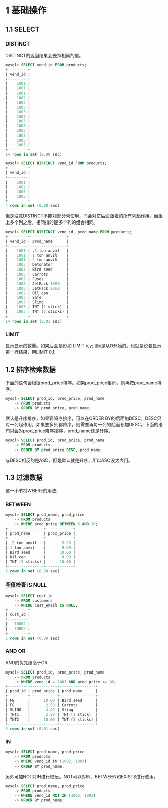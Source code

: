 # 1 基础操作

## 1.1 SELECT

### DISTINCT

DISTINCT的返回结果会去掉相同的值。

```sql
mysql> SELECT vend_id FROM products;
+---------+
| vend_id |
+---------+
|    1001 |
|    1001 |
|    1001 |
|    1002 |
|    1002 |
|    1003 |
|    1003 |
|    1003 |
|    1003 |
|    1003 |
|    1003 |
|    1003 |
|    1005 |
|    1005 |
+---------+
14 rows in set (0.00 sec)

mysql> SELECT DISTINCT vend_id FROM products;
+---------+
| vend_id |
+---------+
|    1001 |
|    1002 |
|    1003 |
|    1005 |
+---------+
4 rows in set (0.00 sec)
```

但是注意DISTINCT不能对部分列使用，而会对它后面跟着的所有列起作用。而跟上多个列之后，相同指的是多个列的组合相同。

```sql
mysql> SELECT DISTINCT vend_id, prod_name FROM products;
+---------+----------------+
| vend_id | prod_name      |
+---------+----------------+
|    1001 | .5 ton anvil   |
|    1001 | 1 ton anvil    |
|    1001 | 2 ton anvil    |
|    1003 | Detonator      |
|    1003 | Bird seed      |
|    1003 | Carrots        |
|    1002 | Fuses          |
|    1005 | JetPack 1000   |
|    1005 | JetPack 2000   |
|    1002 | Oil can        |
|    1003 | Safe           |
|    1003 | Sling          |
|    1003 | TNT (1 stick)  |
|    1003 | TNT (5 sticks) |
+---------+----------------+
14 rows in set (0.01 sec)
```

### LIMIT

显示显示的数量。如果后面是形如 LIMIT x,y; 则x是从0开始的。也就是说要显示第一行结果，用LIMIT 0,1;

## 1.2 排序检索数据

下面的语句会根据prod_price排序。如果prod_price相同，则再按prod_name排序。

```sql
mysql> SELECT prod_id, prod_price, prod_name
    -> FROM products
    -> ORDER BY prod_price, prod_name;
```

默认是升序排序，如果要降序排序，可以在ORDER BY的后面加DESC。DESC只对一列起作用，如果要多列都降序，则需要再每一列的后面都加DESC。下面的语句只会对prod_price降序排序，prod_name还是升序。

```sql
mysql> SELECT prod_id, prod_price, prod_name
    -> FROM products
    -> ORDER BY prod_price DESC, prod_name;
```

与DESC相反的是ASC，但是默认就是升序，所以ASC没太大用。

## 1.3 过滤数据

这一小节将WHERE的用法

### BETWEEN

```sql
mysql> SELECT prod_name, prod_price
    -> FROM products
    -> WHERE prod_price BETWEEN 5 AND 10;
+----------------+------------+
| prod_name      | prod_price |
+----------------+------------+
| .5 ton anvil   |       5.99 |
| 1 ton anvil    |       9.99 |
| Bird seed      |      10.00 |
| Oil can        |       8.99 |
| TNT (5 sticks) |      10.00 |
+----------------+------------+
5 rows in set (0.00 sec)
```

### 空值检查 IS NULL

```sql
mysql> SELECT cust_id 
    -> FROM customers
    -> WHERE cust_email IS NULL;
+---------+
| cust_id |
+---------+
|   10002 |
|   10005 |
+---------+
2 rows in set (0.00 sec)
```

### AND OR

AND的优先级高于OR

```sql
mysql> SELECT prod_id, prod_price, prod_name
    -> FROM products
    -> WHERE vend_id = 1003 AND prod_price <= 10;
+---------+------------+----------------+
| prod_id | prod_price | prod_name      |
+---------+------------+----------------+
| FB      |      10.00 | Bird seed      |
| FC      |       2.50 | Carrots        |
| SLING   |       4.49 | Sling          |
| TNT1    |       2.50 | TNT (1 stick)  |
| TNT2    |      10.00 | TNT (5 sticks) |
+---------+------------+----------------+
5 rows in set (0.01 sec)
```

### IN

```sql
mysql> SELECT prod_name, prod_price
    -> FROM products
    -> WHERE vend_id IN (1002, 1003)
    -> ORDER BY prod_name;
```

另外可加NOT对IN进行取反。NOT可以对IN、BETWEEN和EXISTS进行使用。

```sql
mysql> SELECT prod_name, prod_price
    -> FROM products
    -> WHERE vend_id NOT IN (1002, 1003)
    -> ORDER BY prod_name;
```



